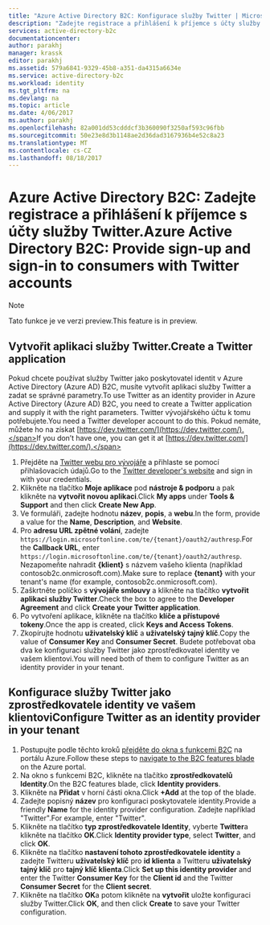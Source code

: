 ```yaml
---
title: "Azure Active Directory B2C: Konfigurace služby Twitter | Microsoft Docs"
description: "Zadejte registrace a přihlášení k příjemce s účty služby Twitter v aplikacích, které jsou zabezpečené službou Azure Active Directory B2C."
services: active-directory-b2c
documentationcenter: 
author: parakhj
manager: krassk
editor: parakhj
ms.assetid: 579a6841-9329-45b8-a351-da4315a6634e
ms.service: active-directory-b2c
ms.workload: identity
ms.tgt_pltfrm: na
ms.devlang: na
ms.topic: article
ms.date: 4/06/2017
ms.author: parakhj
ms.openlocfilehash: 82a001dd53cdddcf3b360090f3250af593c96fbb
ms.sourcegitcommit: 50e23e8d3b1148ae2d36dad3167936b4e52c8a23
ms.translationtype: MT
ms.contentlocale: cs-CZ
ms.lasthandoff: 08/18/2017
---
```

# <a name="azure-active-directory-b2c-provide-sign-up-and-sign-in-to-consumers-with-twitter-accounts"></a><span data-ttu-id="4010d-103">Azure Active Directory B2C: Zadejte registrace a přihlášení k příjemce s účty služby Twitter.</span><span class="sxs-lookup"><span data-stu-id="4010d-103">Azure Active Directory B2C: Provide sign-up and sign-in to consumers with Twitter accounts</span></span>

> [!NOTE]
> <span data-ttu-id="4010d-104">Tato funkce je ve verzi preview.</span><span class="sxs-lookup"><span data-stu-id="4010d-104">This feature is in preview.</span></span>
> 

## <a name="create-a-twitter-application"></a><span data-ttu-id="4010d-105">Vytvořit aplikaci služby Twitter.</span><span class="sxs-lookup"><span data-stu-id="4010d-105">Create a Twitter application</span></span>
<span data-ttu-id="4010d-106">Pokud chcete používat služby Twitter jako poskytovatel identit v Azure Active Directory (Azure AD) B2C, musíte vytvořit aplikaci služby Twitter a zadat se správné parametry.</span><span class="sxs-lookup"><span data-stu-id="4010d-106">To use Twitter as an identity provider in Azure Active Directory (Azure AD) B2C, you need to create a Twitter application and supply it with the right parameters.</span></span> <span data-ttu-id="4010d-107">Twitter vývojářského účtu k tomu potřebujete.</span><span class="sxs-lookup"><span data-stu-id="4010d-107">You need a Twitter developer account to do this.</span></span> <span data-ttu-id="4010d-108">Pokud nemáte, můžete ho na získat [https://dev.twitter.com/](https://dev.twitter.com/).</span><span class="sxs-lookup"><span data-stu-id="4010d-108">If you don’t have one, you can get it at [https://dev.twitter.com/](https://dev.twitter.com/).</span></span>

1. <span data-ttu-id="4010d-109">Přejděte na [Twitter webu pro vývojáře](https://dev.twitter.com/) a přihlaste se pomocí přihlašovacích údajů.</span><span class="sxs-lookup"><span data-stu-id="4010d-109">Go to the [Twitter developer's website](https://dev.twitter.com/) and sign in with your credentials.</span></span>
2. <span data-ttu-id="4010d-110">Klikněte na tlačítko **Moje aplikace** pod **nástroje & podporu** a pak klikněte na **vytvořit novou aplikaci**.</span><span class="sxs-lookup"><span data-stu-id="4010d-110">Click **My apps** under **Tools & Support** and then click **Create New App**.</span></span> 
3. <span data-ttu-id="4010d-111">Ve formuláři, zadejte hodnotu **název**, **popis**, a **webu**.</span><span class="sxs-lookup"><span data-stu-id="4010d-111">In the form, provide a value for the **Name**, **Description**, and **Website**.</span></span>
4. <span data-ttu-id="4010d-112">Pro **adresu URL zpětné volání**, zadejte `https://login.microsoftonline.com/te/{tenant}/oauth2/authresp`.</span><span class="sxs-lookup"><span data-stu-id="4010d-112">For the **Callback URL**, enter `https://login.microsoftonline.com/te/{tenant}/oauth2/authresp`.</span></span> <span data-ttu-id="4010d-113">Nezapomeňte nahradit **{klient}** s názvem vašeho klienta (například contosob2c.onmicrosoft.com).</span><span class="sxs-lookup"><span data-stu-id="4010d-113">Make sure to replace **{tenant}** with your tenant's name (for example, contosob2c.onmicrosoft.com).</span></span>
5. <span data-ttu-id="4010d-114">Zaškrtněte políčko s **vývojáře smlouvy** a klikněte na tlačítko **vytvořit aplikaci služby Twitter**.</span><span class="sxs-lookup"><span data-stu-id="4010d-114">Check the box to agree to the **Developer Agreement** and click **Create your Twitter application**.</span></span>
6. <span data-ttu-id="4010d-115">Po vytvoření aplikace, klikněte na tlačítko **klíče a přístupové tokeny**.</span><span class="sxs-lookup"><span data-stu-id="4010d-115">Once the app is created, click **Keys and Access Tokens**.</span></span>
7. <span data-ttu-id="4010d-116">Zkopírujte hodnotu **uživatelský klíč** a **uživatelský tajný klíč**.</span><span class="sxs-lookup"><span data-stu-id="4010d-116">Copy the value of **Consumer Key** and **Consumer Secret**.</span></span> <span data-ttu-id="4010d-117">Budete potřebovat oba dva ke konfiguraci služby Twitter jako zprostředkovatel identity ve vašem klientovi.</span><span class="sxs-lookup"><span data-stu-id="4010d-117">You will need both of them to configure Twitter as an identity provider in your tenant.</span></span>

## <a name="configure-twitter-as-an-identity-provider-in-your-tenant"></a><span data-ttu-id="4010d-118">Konfigurace služby Twitter jako zprostředkovatele identity ve vašem klientovi</span><span class="sxs-lookup"><span data-stu-id="4010d-118">Configure Twitter as an identity provider in your tenant</span></span>
1. <span data-ttu-id="4010d-119">Postupujte podle těchto kroků [přejděte do okna s funkcemi B2C](active-directory-b2c-app-registration.md#navigate-to-b2c-settings) na portálu Azure.</span><span class="sxs-lookup"><span data-stu-id="4010d-119">Follow these steps to [navigate to the B2C features blade](active-directory-b2c-app-registration.md#navigate-to-b2c-settings) on the Azure portal.</span></span>
2. <span data-ttu-id="4010d-120">Na okno s funkcemi B2C, klikněte na tlačítko **zprostředkovatelů Identity**.</span><span class="sxs-lookup"><span data-stu-id="4010d-120">On the B2C features blade, click **Identity providers**.</span></span>
3. <span data-ttu-id="4010d-121">Klikněte na **Přidat** v horní části okna.</span><span class="sxs-lookup"><span data-stu-id="4010d-121">Click **+Add** at the top of the blade.</span></span>
4. <span data-ttu-id="4010d-122">Zadejte popisný **název** pro konfiguraci poskytovatele identity.</span><span class="sxs-lookup"><span data-stu-id="4010d-122">Provide a friendly **Name** for the identity provider configuration.</span></span> <span data-ttu-id="4010d-123">Zadejte například "Twitter".</span><span class="sxs-lookup"><span data-stu-id="4010d-123">For example, enter "Twitter".</span></span>
5. <span data-ttu-id="4010d-124">Klikněte na tlačítko **typ zprostředkovatele Identity**, vyberte **Twitter**a klikněte na tlačítko **OK**.</span><span class="sxs-lookup"><span data-stu-id="4010d-124">Click **Identity provider type**, select **Twitter**, and click **OK**.</span></span>
6. <span data-ttu-id="4010d-125">Klikněte na tlačítko **nastavení tohoto zprostředkovatele identity** a zadejte Twitteru **uživatelský klíč** pro **id klienta** a Twitteru **uživatelský tajný klíč** pro **tajný klíč klienta**.</span><span class="sxs-lookup"><span data-stu-id="4010d-125">Click **Set up this identity provider** and enter the Twitter **Consumer Key** for the **Client id** and the Twitter **Consumer Secret** for the **Client secret**.</span></span>
7. <span data-ttu-id="4010d-126">Klikněte na tlačítko **OK**a potom klikněte na **vytvořit** uložte konfiguraci služby Twitter.</span><span class="sxs-lookup"><span data-stu-id="4010d-126">Click **OK**, and then click **Create** to save your Twitter configuration.</span></span>


